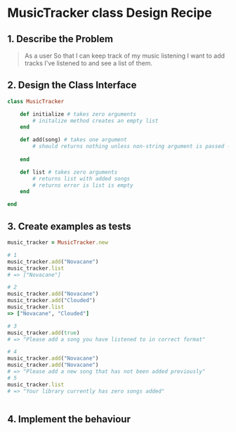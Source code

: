 # MusicTracker class Design Recipe

## 1. Describe the Problem

> As a user
> So that I can keep track of my music listening
> I want to add tracks I've listened to and see a list of them.


## 2. Design the Class Interface


``` ruby
class MusicTracker

    def initialize # takes zero arguments
        # initalize method creates an empty list
    end

    def add(song) # takes one argument
        # should returns nothing unless non-string argument is passed - then returns error
        
    end

    def list # takes zero arguments
        # returns list with added songs
        # returns error is list is empty
    end

end

```

## 3. Create examples as tests

``` ruby
music_tracker = MusicTracker.new

# 1
music_tracker.add("Novacane")
music_tracker.list 
# => ["Novacane"]

# 2
music_tracker.add("Novacane")
music_tracker.add("Clouded")
music_tracker.list
=> ["Novacane", "Clouded"]

# 3
music_tracker.add(true)
# => "Please add a song you have listened to in correct format"

# 4
music_tracker.add("Novacane")
music_tracker.add("Novacane")
# => "Please add a new song that has not been added previously"
# 5
music_tracker.list
# => "Your library currently has zero songs added"



```


## 4. Implement the behaviour